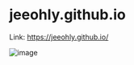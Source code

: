 # jeeohly.github.io

Link: https://jeeohly.github.io/

![image](https://user-images.githubusercontent.com/29128251/193606415-7ff76022-6ad1-4e3b-afed-3e50b0097230.png)
